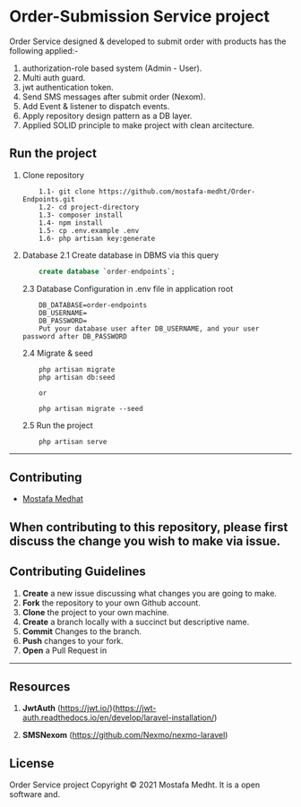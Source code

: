 # Order-Submission Service project

Order Service designed & developed to submit order with products has the following applied:-

1. authorization-role based system (Admin - User).
2. Multi auth guard.
3. jwt authentication token.
4. Send SMS messages after submit order (Nexom).
5. Add Event & listener to dispatch events.
6. Apply repository design pattern as a DB layer.
7. Applied SOLID principle to make project with clean arcitecture.

## Run the project

1. Clone repository

    ```
        1.1- git clone https://github.com/mostafa-medht/Order-Endpoints.git
        1.2- cd project-directory
        1.3- composer install
        1.4- npm install
        1.5- cp .env.example .env
        1.6- php artisan key:generate
    ```

2. Database
   2.1 Create database in DBMS via this query

    ```sql - mysql
        create database `order-endpoints`;
    ```

    2.3 Database Configuration in .env file in application root

    ```
        DB_DATABASE=order-endpoints
        DB_USERNAME=
        DB_PASSWORD=
        Put your database user after DB_USERNAME, and your user password after DB_PASSWORD
    ```

    2.4 Migrate & seed

    ```
        php artisan migrate
        php artisan db:seed

        or

        php artisan migrate --seed
    ```

    2.5 Run the project

    ```
        php artisan serve
    ```

---

## Contributing

-   [Mostafa Medhat](https://github.com/mostafa-medht)

## When contributing to this repository, please first discuss the change you wish to make via issue.

## Contributing Guidelines

1. **Create** a new issue discussing what changes you are going to make.
2. **Fork** the repository to your own Github account.
3. **Clone** the project to your own machine.
4. **Create** a branch locally with a succinct but descriptive name.
5. **Commit** Changes to the branch.
6. **Push** changes to your fork.
7. **Open** a Pull Request in

---

## Resources

1. **JwtAuth** (https://jwt.io/)(https://jwt-auth.readthedocs.io/en/develop/laravel-installation/)

2. **SMSNexom** (https://github.com/Nexmo/nexmo-laravel)

## License

Order Service project Copyright © 2021 Mostafa Medht. It is a open software and.

